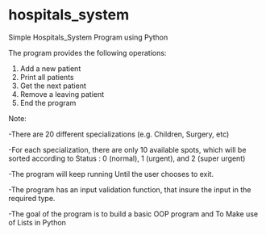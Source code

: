 # hospitals_system

Simple Hospitals_System Program using Python 


The program provides the following operations:

1) Add a new patient
2) Print all patients
3) Get the next patient
4) Remove a leaving patient
5) End the program

Note:

-There are 20 different specializations (e.g. Children, Surgery, etc)

-For each specialization, there are only 10 available spots, which will be sorted according to Status : 0 (normal), 1 (urgent), and 2 (super urgent)

-The program will keep running  Until the user chooses to exit.

-The program has an input validation function, that insure the input in the required type.

-The goal of the program is to build a basic OOP program and To Make use of Lists in Python 
